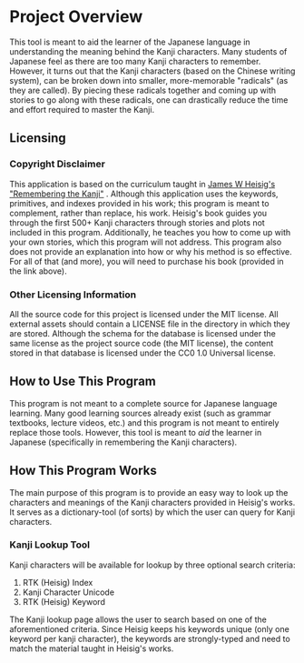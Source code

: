 # Project Overview

This tool is meant to aid the learner of the Japanese language in understanding the meaning behind the Kanji characters.
Many students of Japanese feel as there are too many Kanji characters to remember. However, it turns out that the Kanji
characters (based on the Chinese writing system), can be broken down into smaller, more-memorable "radicals" (as they
are called). By piecing these radicals together and coming up with stories to go along with these radicals, one can
drastically reduce the time and effort required to master the Kanji.

## Licensing

### Copyright Disclaimer

This application is based on the curriculum taught in
[James W Heisig's "Remembering the Kanji"](https://www.amazon.com/Remembering-Kanji-Complete-Japanese-Characters/dp/0824835921)
. Although this application uses the keywords, primitives, and indexes provided in his work; this program is meant to
complement, rather than replace, his work. Heisig's book guides you through the first 500+ Kanji characters through
stories and plots not included in this program. Additionally, he teaches you how to come up with your own stories, which
this program will not address. This program also does not provide an explanation into how or why his method is so
effective. For all of that (and more), you will need to purchase his book (provided in the link above).

### Other Licensing Information

All the source code for this project is licensed under the MIT license. All external assets should contain a LICENSE
file in the directory in which they are stored. Although the schema for the database is licensed under the same license
as the project source code (the MIT license), the content stored in that database is licensed under the CC0 1.0
Universal license.

## How to Use This Program

This program is not meant to a complete source for Japanese language learning. Many good learning sources already
exist (such as grammar textbooks, lecture videos, etc.) and this program is not meant to entirely replace those tools.
However, this tool is meant to _aid_ the learner in Japanese (specifically in remembering the Kanji characters).

## How This Program Works

The main purpose of this program is to provide an easy way to look up the characters and meanings of the Kanji
characters provided in Heisig's works. It serves as a dictionary-tool (of sorts) by which the user can query for Kanji
characters.

### Kanji Lookup Tool

Kanji characters will be available for lookup by three optional search criteria:

1. RTK (Heisig) Index
2. Kanji Character Unicode
3. RTK (Heisig) Keyword

The Kanji lookup page allows the user to search based on one of the aforementioned criteria. Since Heisig keeps his
keywords unique (only one keyword per kanji character), the keywords are strongly-typed and need to match the material
taught in Heisig's works.